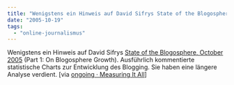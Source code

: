 ```yaml
---
title: "Wenigstens ein Hinweis auf David Sifrys State of the Blogosphere..."
date: "2005-10-19"
tags: 
  - "online-journalismus"
---
```


Wenigstens ein Hinweis auf David Sifrys [State of the Blogosphere, October 2005](http://www.sifry.com/alerts/archives/000343.html) (Part 1: On Blogosphere Growth). Ausführlich kommentierte statistische Charts zur Entwicklung des Blogging. Sie haben eine längere Analyse verdient. \[via [ongoing · Measuring It All](http://www.tbray.org/ongoing/When/200x/2005/10/17/Growth-and-Spam)\]
